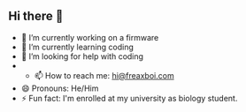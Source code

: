 ## Hi there 👋

- 🔭 I’m currently working on a firmware
- 🌱 I’m currently learning coding
- 🤔 I’m looking for help with coding
- - 📫 How to reach me: hi@freaxboi.com
- 😄 Pronouns: He/Him
- ⚡ Fun fact: I'm enrolled at my university as biology student.

<!--
**freaxboi/freaxboi** is a ✨ _special_ ✨ repository because its `README.md` (this file) appears on your GitHub profile.

Here are some ideas to get you started:

- 🔭 I’m currently working on a firmware
- 🌱 I’m currently learning coding
- 👯 I’m looking to collaborate on ...
- 🤔 I’m looking for help with coding
- 💬 Ask me about ...
- 📫 How to reach me: ...
- 😄 Pronouns: He/Him
- ⚡ Fun fact: I'm enrolled at my university as biology student.
-->
